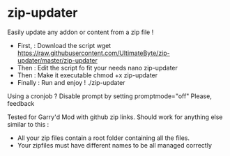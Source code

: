 # zip-updater
Easily update any addon or content from a zip file !

- First, :  Download the script
wget https://raw.githubusercontent.com/UltimateByte/zip-updater/master/zip-updater
- Then : Edit the script fo fit your needs
nano zip-updater
- Then :  Make it executable
chmod +x zip-updater
- Finally : Run and enjoy !
./zip-updater

Using a cronjob ? Disable prompt by setting promptmode="off"
Please, feedback

Tested for Garry'd Mod with github zip links.
Should work for anything else similar to this :
- All your zip files contain a root folder containing all the files. 
- Your zipfiles must have different names to be all managed correctly

